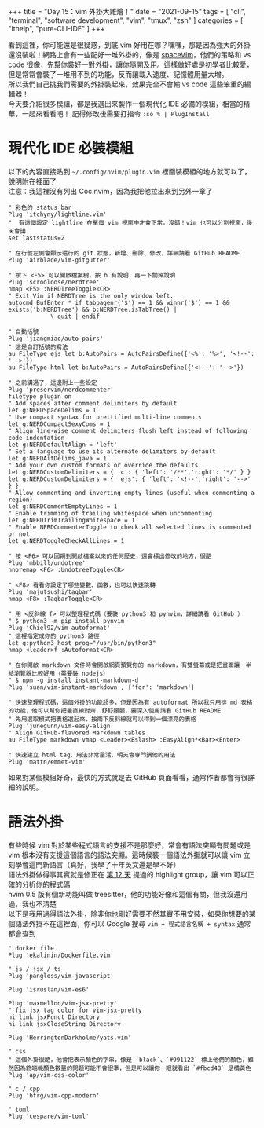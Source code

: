 +++
title = "Day 15：vim 外掛大雜燴！"
date = "2021-09-15"
tags = [
  "cli",
  "terminal",
  "software development",
  "vim",
  "tmux",
  "zsh"
]
categories = [ "ithelp", "pure-CLI-IDE" ]
+++


看到這裡，你可能還是很疑惑，到底 vim 好用在哪？嘿嘿，那是因為強大的外掛還沒裝啦！網路上會有一些配好一堆外掛的，像是 [spaceVim](spacevim.org)，他們的策略和 vs code 很像，先幫你裝好一對外掛，讓你隨開及用。這樣做好處是初學者比較愛，但是常常會裝了一堆用不到的功能，反而讓載入速度、記憶體用量大增。  
所以我們自己挑我們需要的外掛裝起來，效果完全不會輸 vs code 這些笨重的編輯器！  
今天要介紹很多模組，都是我選出來製作一個現代化 IDE 必備的模組，相當的精華，一起來看看吧！
記得修改後需要打指令 `:so % | PlugInstall`  

# 現代化 IDE 必裝模組
以下的內容直接貼到 `~/.config/nvim/plugin.vim` 裡面裝模組的地方就可以了，說明附在裡面了  
注意：我這裡沒有列出  Coc.nvim，因為我把他拉出來到另外一章了  

```vim
" 彩色的 status bar
Plug 'itchyny/lightline.vim'
"  有這個設定 lightline 在單個 vim 視窗中才會正常，沒錯！vim 也可以分割視窗，後天會講
set laststatus=2

" 在行號左側會顯示這行的 git 狀態，新增、刪除、修改，詳細請看 GitHub README
Plug 'airblade/vim-gitgutter'

" 按下 <F5> 可以開啟檔案樹，按 h 有說明，再一下關掉說明
Plug 'scrooloose/nerdtree'
nmap <F5> :NERDTreeToggle<CR>
" Exit Vim if NERDTree is the only window left.
autocmd BufEnter * if tabpagenr('$') == 1 && winnr('$') == 1 && exists('b:NERDTree') && b:NERDTree.isTabTree() |
			\ quit | endif

" 自動括號
Plug 'jiangmiao/auto-pairs'
" 這是自訂括號的寫法
au FileType ejs let b:AutoPairs = AutoPairsDefine({'<%': '%>', '<!--': '-->'})
au FileType html let b:AutoPairs = AutoPairsDefine({'<!--': '-->'})

" 之前講過了，這邊附上一些設定
Plug 'preservim/nerdcommenter'
filetype plugin on
" Add spaces after comment delimiters by default
let g:NERDSpaceDelims = 1
" Use compact syntax for prettified multi-line comments
let g:NERDCompactSexyComs = 1
" Align line-wise comment delimiters flush left instead of following code indentation
let g:NERDDefaultAlign = 'left'
" Set a language to use its alternate delimiters by default
let g:NERDAltDelims_java = 1
" Add your own custom formats or override the defaults
let g:NERDCustomDelimiters = { 'c': { 'left': '/**','right': '*/' } }
let g:NERDCustomDelimiters = { 'ejs': { 'left': '<!--','right': '-->' } }
" Allow commenting and inverting empty lines (useful when commenting a region)
let g:NERDCommentEmptyLines = 1
" Enable trimming of trailing whitespace when uncommenting
let g:NERDTrimTrailingWhitespace = 1
" Enable NERDCommenterToggle to check all selected lines is commented or not
let g:NERDToggleCheckAllLines = 1

" 按 <F6> 可以回朔到開啟檔案以來的任何歷史，還會標出修改的地方，很酷
Plug 'mbbill/undotree'
nnoremap <F6> :UndotreeToggle<CR>

" <F8> 看看你設定了哪些變數、函數，也可以快速跳轉
Plug 'majutsushi/tagbar'
nmap <F8> :TagbarToggle<CR>

" 用 <反斜線 f> 可以整理程式碼（要裝 python3 和 pynvim，詳細請看 GitHub ）
" $ python3 -m pip install pynvim
Plug 'Chiel92/vim-autoformat'
" 這裡指定成你的 python3 路徑
let g:python3_host_prog="/usr/bin/python3"
nmap <leader>f :Autoformat<CR>

" 在你開啟 markdown 文件時會開啟網頁預覽你的 markdown，有雙螢幕或是把畫面讓一半給瀏覽器比較好用（需要裝 nodejs）
" $ npm -g install instant-markdown-d
Plug 'suan/vim-instant-markdown', {'for': 'markdown'}

" 快速整理程式碼，這個外掛的功能超多，但是因為有 autoformat 所以我只用排 md 表格的功能，他可以幫你把垂直線對齊，舒舒服服，要深入使用請看 GitHub README
" 先用選取模式把表格選起來，按兩下反斜線就可以得到一個漂亮的表格
Plug 'junegunn/vim-easy-align'
" Align GitHub-flavored Markdown tables
au FileType markdown vmap <Leader><Bslash> :EasyAlign*<Bar><Enter>

" 快速建立 html tag，用法非常靈活，明天會專門講他的用法
Plug 'mattn/emmet-vim'
```

如果對某個模組好奇，最快的方式就是去 GitHub 頁面看看，通常作者都會有很詳細的說明。

# 語法外掛
有些時候 vim 對於某些程式語言的支援不是那麼好，常會有語法突顯有問題或是 vim 根本沒有支援這個語言的語法突顯。這時候裝一個語法外掛就可以讓 vim 立刻學會這門新語言（真好，我學了十年英文還是學不好）  
語法外掛做得事其實就是修正在 [第 12 天](../day12) 提過的 highlight group，讓 vim 可以正確的分析你的程式碼  
nvim 0.5 版有個新功能叫做 treesitter，他的功能好像和這個有關，但我沒還用過，我也不清楚  
以下是我用過得語法外掛，除非你也剛好需要不然其實不用安裝，如果你想要的某個語法外掛不在這裡面，你可以 Google 搜尋 `vim + 程式語言名稱 + syntax` 通常都會查到  

```vim
" docker file
Plug 'ekalinin/Dockerfile.vim'

" js / jsx / ts
Plug 'pangloss/vim-javascript'

Plug 'isruslan/vim-es6'

Plug 'maxmellon/vim-jsx-pretty'
" fix jsx tag color for vim-jsx-pretty
hi link jsxPunct Directory
hi link jsxCloseString Directory

Plug 'HerringtonDarkholme/yats.vim'

" css
" 這個外掛很酷，他會把表示顏色的字串，像是 `black`、`#991122` 標上他們的顏色，雖然因為終端機顏色數量的問題可能不會很準，但是可以讓你一眼就看出 `#fbcd48` 是橘黃色
Plug 'ap/vim-css-color'

" c / cpp
Plug 'bfrg/vim-cpp-modern'

" toml
Plug 'cespare/vim-toml'
```

